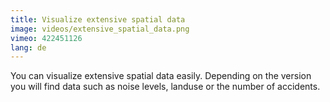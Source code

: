 ```yaml
---
title: Visualize extensive spatial data
image: videos/extensive_spatial_data.png
vimeo: 422451126
lang: de
---
```


You can visualize extensive spatial data easily. Depending on the version you will find data such as noise levels, landuse or the number of accidents.